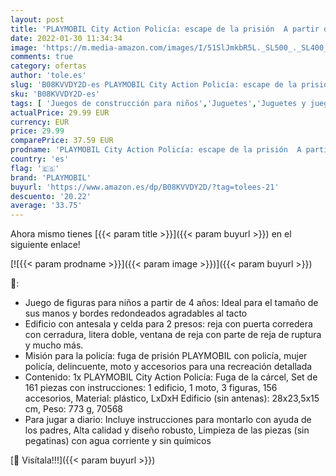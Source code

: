 ```yaml
---
layout: post
title: 'PLAYMOBIL City Action Policía: escape de la prisión  A partir de 4 años  70568 '
date: 2022-01-30 11:34:34
image: 'https://m.media-amazon.com/images/I/51SlJmkbR5L._SL500_._SL400_.jpg'
comments: true
category: ofertas
author: 'tole.es'
slug: 'B08KVVDY2D-es PLAYMOBIL City Action Policía: escape de la prisión A...'
sku: 'B08KVVDY2D-es'
tags: [ 'Juegos de construcción para niños','Juguetes','Juguetes y juegos','Sets de construcción','playmobil', ]
actualPrice: 29.99 EUR
currency: EUR
price: 29.99
comparePrice: 37.59 EUR
prodname: 'PLAYMOBIL City Action Policía: escape de la prisión  A partir de 4 años  70568 '
country: 'es'
flag: '🇪🇸'
brand: 'PLAYMOBIL'
buyurl: 'https://www.amazon.es/dp/B08KVVDY2D/?tag=tolees-21'
descuento: '20.22'
average: '33.75'
---
```


Ahora mismo tienes [{{< param title >}}]({{< param buyurl >}}) en el siguiente enlace!

[![{{< param prodname >}}]({{< param image >}})]({{< param buyurl >}})

🔎:

- Juego de figuras para niños a partir de 4 años: Ideal para el tamaño de sus manos y bordes redondeados agradables al tacto
- Edificio con antesala y celda para 2 presos: reja con puerta corredera con cerradura, litera doble, ventana de reja con parte de reja de ruptura y mucho más.
- Misión para la policía: fuga de prisión PLAYMOBIL con policía, mujer policía, delincuente, moto y accesorios para una recreación detallada
- Contenido: 1x PLAYMOBIL City Action Policía: Fuga de la cárcel, Set de 161 piezas con instrucciones: 1 edificio, 1 moto, 3 figuras, 156 accesorios, Material: plástico, LxDxH Edificio (sin antenas): 28x23,5x15 cm, Peso: 773 g, 70568
- Para jugar a diario: Incluye instrucciones para montarlo con ayuda de los padres, Alta calidad y diseño robusto, Limpieza de las piezas (sin pegatinas) con agua corriente y sin químicos

[🛒 Visítala!!!]({{< param buyurl >}})
